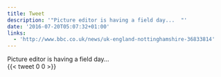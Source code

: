```yaml
---
title: Tweet
description: '"Picture editor is having a field day...  "'
date: '2016-07-20T05:07:32+01:00'
links:
  - 'http://www.bbc.co.uk/news/uk-england-nottinghamshire-36833814'
---
```

Picture editor is having a field day...  
      {{< tweet 0 0 >}}
    

